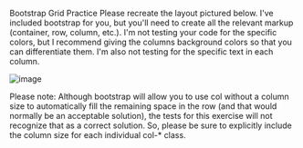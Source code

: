 Bootstrap Grid Practice
Please recreate the layout pictured below.  I've included bootstrap for you, but you'll need to create all the relevant markup (container, row, column, etc.). I'm not testing your code for the specific colors, but I recommend giving the columns background colors so that you can differentiate them.  I'm also not testing for the specific text in each column.

![image](https://github.com/RFHertel/Web-Dev-Bootcamp/assets/74387792/8d37dc39-2aee-4378-8b77-f4f16d99b4a2)

Please note: Although bootstrap will allow you to use col without a column size to automatically fill the remaining space in the row (and that would normally be an acceptable solution), the tests for this exercise will not recognize that as a correct solution. So, please be sure to explicitly include the column size for each individual col-* class.

